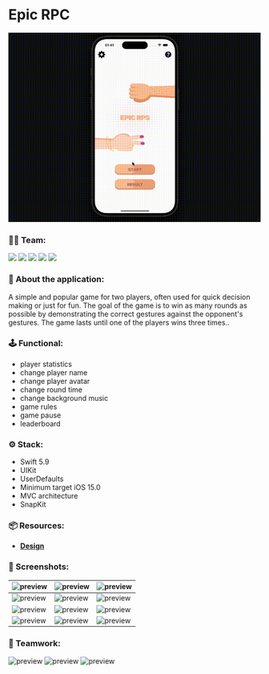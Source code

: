 # Epic RPC

![preview](https://github.com/AleksPt/EpicRPS/blob/develop/demonstration.gif)

### 👨‍💻 Team:
<p align="left"> 
<a href="https://github.com/realeti">
<img src="https://img.shields.io/badge/Team Leader:-realeti-mediumslateblue"/></a>
<a href="https://github.com/AleksPt">
<img src="https://img.shields.io/badge/AleksPt-FF4191"/></a>
<a href="https://github.com/Ruslan979712">
<img src="https://img.shields.io/badge/Ruslan979712-goldenrod"/></a>
<a href="https://github.com/Drollllted">
<img src="https://img.shields.io/badge/Drollllted-36BA98"/></a>
<a href="https://github.com/MalinovIS">
<img src="https://img.shields.io/badge/MalinovIS-DC5F00"/></a>
</p>

### 📱 About the application:
A simple and popular game for two players, often used for quick decision making or just for fun. The goal of the game is to win as many rounds as possible by demonstrating the correct gestures against the opponent's gestures. The game lasts until one of the players wins three times..

### 🕹️ Functional:
  - player statistics
  - change player name
  - change player avatar
  - change round time
  - change background music
  - game rules
  - game pause
  - leaderboard

### ⚙️ Stack:
- Swift 5.9
- UIKit
- UserDefaults
- Minimum target iOS 15.0
- MVC architecture
- SnapKit

### 📦 Resources:
- [**Design**](https://www.figma.com/design/Bsnn6bqz2s7nOjxFt5c32n/Challenge-%E2%84%961-%22RPS%22?t=h5u3CfgCq50az7DR-1)

### 📸 Screenshots:
| ![preview](https://github.com/realeti/EpicRPS/assets/30148823/f900ccf9-2988-4a16-b021-3d8ec0b64a78) |![preview](https://github.com/realeti/EpicRPS/assets/30148823/c4cdc818-a027-4e64-99be-5b8cf591decd) | ![preview](https://github.com/realeti/EpicRPS/assets/30148823/f57734f3-f869-4595-912c-564beb255a96)
|-------|----------|---------|
| ![preview](https://github.com/realeti/EpicRPS/assets/30148823/e6fff8d1-9454-4841-a305-8e7e34c1e09a) |![preview](https://github.com/realeti/EpicRPS/assets/30148823/ffd008c9-4dac-4645-a3e7-09d8d1b168f1) | ![preview](https://github.com/realeti/EpicRPS/assets/30148823/acb75db9-f5e9-40aa-bdc2-578e5d5badfa)
| ![preview](https://github.com/realeti/EpicRPS/assets/30148823/7fa61851-e161-47d4-b06e-ff0ec7e4fd4e) |![preview](https://github.com/realeti/EpicRPS/assets/30148823/fd02a2a9-47bd-49cb-9e53-4ded1e9872d9) | ![preview](https://github.com/realeti/EpicRPS/assets/30148823/ab63167b-0d76-4df6-a2a7-22c51bd5608a)
| ![preview](https://github.com/realeti/EpicRPS/assets/30148823/cbdb0fee-ff08-47d5-9503-9697afb796e5) |![preview](https://github.com/realeti/EpicRPS/assets/30148823/94973695-501b-43ad-aa70-93a5887a69b4) | ![preview](https://github.com/realeti/EpicRPS/assets/30148823/ba07b6f4-b151-449c-a9e6-c340c62e0cb0)

### 🤝 Teamwork:
![preview](https://github.com/realeti/EpicRPS/assets/30148823/f6be0805-47b7-4714-b64b-000b6291b86d)
![preview](https://github.com/realeti/EpicRPS/assets/30148823/f308b799-c9ac-464a-b586-6db7792460ca)
![preview](https://github.com/realeti/EpicRPS/assets/30148823/3e4136f4-935c-457e-8815-f4fe89521e94)
